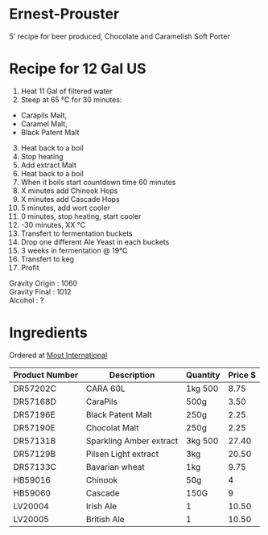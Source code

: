 # Ernest-Prouster
5' recipe for beer produced, Chocolate and Caramelish Soft Porter

# Recipe for 12 Gal US

1. Heat 11 Gal of filtered water
2. Steep at 65 °C for 30 minutes:
  - Carapils Malt,
  - Caramel Malt,
  - Black Patent Malt
3. Heat back to a boil
4. Stop heating
5. Add extract Malt
6. Heat back to a boil
7. When it boils start countdown time 60 minutes
8. X minutes add Chinook Hops
9. X minutes add Cascade Hops
10. 5 minutes, add wort cooler
11. 0 minutes, stop heating, start cooler
12. -30 minutes, XX °C
13. Transfert to fermentation buckets
14. Drop one different Ale Yeast in each buckets
15. 3 weeks in fermentation @ 19°C
16. Transfert to keg
17. Profit


Gravity Origin : 1060  
Gravity Final : 1012  
Alcohol : ?

# Ingredients
Ordered at [Mout International](http://www.biereetvin.com/)

| Product Number | Description | Quantity | Price $ |
| --- | --- | --- | ---|
| DR57202C | CARA 60L | 1kg 500| 8.75 |
| DR57168D | CaraPils | 500g | 3.50 |
| DR57196E | Black Patent Malt | 250g | 2.25 |
| DR57190E | Chocolat Malt | 250g | 2.25 |
| DR57131B | Sparkling Amber extract | 3kg 500 | 27.40
| DR57129B | Pilsen Light extract | 3kg | 20.50
| DR57133C | Bavarian wheat | 1kg | 9.75
| HB59016 | Chinook | 50g | 4
| HB59060 | Cascade | 150G | 9
| LV20004 | Irish Ale | 1 | 10.50
| LV20005 | British Ale | 1 | 10.50
